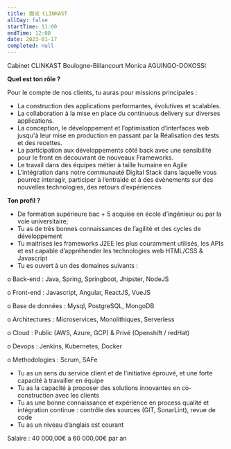 ```yaml
---
title: 面试 CLINKAST
allDay: false
startTime: 11:00
endTime: 12:00
date: 2023-01-17
completed: null
---
```


Cabinet CLINKAST
Boulogne-Billancourt
Monica AGUINGO-DOKOSSI

**Quel est ton rôle ?**

Pour le compte de nos clients, tu auras pour missions principales :

-   La construction des applications performantes, évolutives et scalables.
-   La collaboration à la mise en place du continuous delivery sur diverses applications.
-   La conception, le développement et l’optimisation d’interfaces web jusqu'à leur mise en production en passant par la Réalisation des tests et des recettes.
-   La participation aux développements côté back avec une sensibilité pour le front en découvrant de nouveaux Frameworks.
-   Le travail dans des équipes métier à taille humaine en Agile
-   L’intégration dans notre communauté Digital Stack dans laquelle vous pourrez interagir, participer à l’entraide et à des évènements sur des nouvelles technologies, des retours d’expériences

**Ton profil ?**

-   De formation supérieure bac + 5 acquise en école d’ingénieur ou par la voie universitaire;
-   Tu as de très bonnes connaissances de l’agilité et des cycles de développement
-   Tu maitrises les frameworks J2EE les plus couramment utilisés, les APIs et est capable d’appréhender les technologies web HTML/CSS & Javascript
-   Tu es ouvert à un des domaines suivants :

o Back-end : Java, Spring, Springboot, Jhipster, NodeJS

o Front-end : Javascript, Angular, ReactJS, VueJS

o Base de données : Mysql, PostgreSQL, MongoDB

o Architectures : Microservices, Monolithiques, Serverless

o Cloud : Public (AWS, Azure, GCP) & Privé (Openshift / redHat)

o Devops : Jenkins, Kubernetes, Docker

o Methodologies : Scrum, SAFe

-   Tu as un sens du service client et de l’initiative éprouvé, et une forte capacité à travailler en équipe
-   Tu as la capacité à proposer des solutions innovantes en co-construction avec les clients
-   Tu as une bonne connaissance et expérience en process qualité et intégration continue : contrôle des sources (GIT, SonarLint), revue de code
-   Tu as un niveau d’anglais est courant

Salaire : 40 000,00€ à 60 000,00€ par an